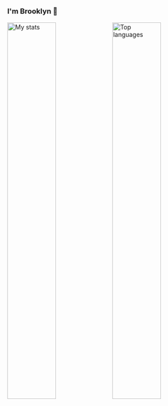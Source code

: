 ### I'm Brooklyn 👋

<img src="https://github-readme-stats.vercel.app/api?username=Brooklyn-Dev&show_icons=true" alt="My stats" align="left" width="47%">
<img src="https://github-readme-stats.vercel.app/api/top-langs/?username=Brooklyn-Dev&layout=compact" alt="Top languages" align="left" width="47%">
